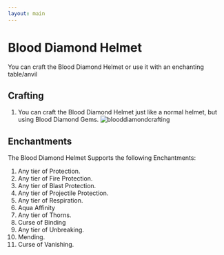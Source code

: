 ```yaml
---
layout: main
---
```


# Blood Diamond Helmet

You can craft the Blood Diamond Helmet or use it with an enchanting table/anvil

## Crafting

1) You can craft the Blood Diamond Helmet just like a normal helmet, but using Blood Diamond Gems.
![blooddiamondcrafting](https://t.gyazo.com/teams/chew/115c7e9920e74cbcdc7014b635d2ecbd.png)

## Enchantments

The Blood Diamond Helmet Supports the following Enchantments:

1) Any tier of Protection.
2) Any tier of Fire Protection.
3) Any tier of Blast Protection.
4) Any tier of Projectile Protection.
5) Any tier of Respiration.
6) Aqua Affinity
7) Any tier of Thorns.
8) Curse of Binding
9) Any tier of Unbreaking.
10) Mending.
11) Curse of Vanishing.
